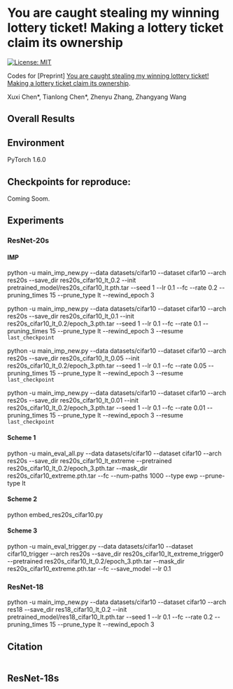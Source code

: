 # You are caught stealing my winning lottery ticket! Making a lottery ticket claim its ownership

[![License: MIT](https://img.shields.io/badge/License-MIT-green.svg)](https://opensource.org/licenses/MIT)

Codes for [Preprint] [You are caught stealing my winning lottery ticket! Making a lottery ticket claim its ownership]().

Xuxi Chen*, Tianlong Chen*, Zhenyu Zhang, Zhangyang Wang

## Overall Results



## Environment
PyTorch 1.6.0

## Checkpoints for reproduce: 

Coming Soom. 

## Experiments
### ResNet-20s
#### IMP
python -u main_imp_new.py --data datasets/cifar10 --dataset cifar10 --arch res20s --save_dir res20s_cifar10_lt_0.2 --init pretrained_model/res20s_cifar10_lt.pth.tar --seed 1 --lr 0.1 --fc --rate 0.2 --pruning_times 15 --prune_type lt --rewind_epoch 3 

python -u main_imp_new.py --data datasets/cifar10 --dataset cifar10 --arch res20s --save_dir res20s_cifar10_lt_0.1 --init res20s_cifar10_lt_0.2/epoch_3.pth.tar --seed 1 --lr 0.1 --fc --rate 0.1 --pruning_times 15 --prune_type lt --rewind_epoch 3 --resume `last_checkpoint`

python -u main_imp_new.py --data datasets/cifar10 --dataset cifar10 --arch res20s --save_dir res20s_cifar10_lt_0.05 --init res20s_cifar10_lt_0.2/epoch_3.pth.tar --seed 1 --lr 0.1 --fc --rate 0.05 --pruning_times 15 --prune_type lt --rewind_epoch 3 --resume `last_checkpoint`

python -u main_imp_new.py --data datasets/cifar10 --dataset cifar10 --arch res20s --save_dir res20s_cifar10_lt_0.01 --init res20s_cifar10_lt_0.2/epoch_3.pth.tar --seed 1 --lr 0.1 --fc --rate 0.01 --pruning_times 15 --prune_type lt --rewind_epoch 3 --resume `last_checkpoint`


#### Scheme 1
python -u main_eval_all.py --data datasets/cifar10 --dataset cifar10 --arch res20s --save_dir res20s_cifar10_lt_extreme --pretrained res20s_cifar10_lt_0.2/epoch_3.pth.tar --mask_dir res20s_cifar10_extreme.pth.tar --fc --num-paths 1000 --type ewp --prune-type lt

#### Scheme 2 
python embed_res20s_cifar10.py

#### Scheme 3 
python -u main_eval_trigger.py --data datasets/cifar10 --dataset cifar10_trigger --arch res20s --save_dir res20s_cifar10_lt_extreme_trigger0 --pretrained res20s_cifar10_lt_0.2/epoch_3.pth.tar --mask_dir res20s_cifar10_extreme.pth.tar --fc --save_model --lr 0.1 

### ResNet-18
python -u main_imp_new.py --data datasets/cifar10 --dataset cifar10 --arch res18 --save_dir res18_cifar10_lt_0.2 --init pretrained_model/res18_cifar10_lt.pth.tar --seed 1 --lr 0.1 --fc --rate 0.2 --pruning_times 15 --prune_type lt --rewind_epoch 3 


## Citation
```
```

## ResNet-18s
